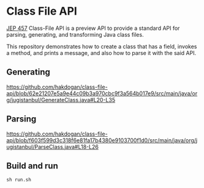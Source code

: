 # Class File API

[JEP 457](https://openjdk.org/jeps/457) Class-File API is a preview API to provide a standard API for parsing, generating, and transforming Java class files. 

This repository demonstrates how to create a class that has a field, invokes a method, and prints a message, and also how to parse it with the said API.

## Generating
https://github.com/hakdogan/class-file-api/blob/62e21207e5a9e44c09b3a970cbc9f3a564b017e9/src/main/java/org/jugistanbul/GenerateClass.java#L20-L35

## Parsing

https://github.com/hakdogan/class-file-api/blob/f603f599d3c318f6e81fa17b4380e9103700f1d0/src/main/java/org/jugistanbul/ParseClass.java#L18-L26

## Build and run

```shell
sh run.sh
```